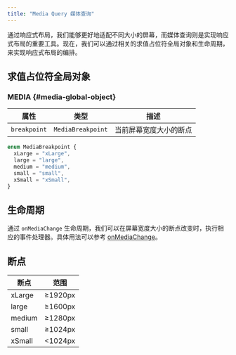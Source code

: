 ```yaml
---
title: "Media Query 媒体查询"
---
```


通过响应式布局，我们能够更好地适配不同大小的屏幕，而媒体查询则是实现响应式布局的重要工具。现在，我们可以通过相关的求值占位符全局对象和生命周期，来实现响应式布局的编排。

## 求值占位符全局对象

### MEDIA {#media-global-object}

| 属性         | 类型              | 描述                   |
| ------------ | ----------------- | ---------------------- |
| `breakpoint` | `MediaBreakpoint` | 当前屏幕宽度大小的断点 |

```ts
enum MediaBreakpoint {
  xLarge = "xLarge",
  large = "large",
  medium = "medium",
  small = "small",
  xSmall = "xSmall",
}
```

## 生命周期

通过 `onMediaChange` 生命周期，我们可以在屏幕宽度大小的断点改变时，执行相应的事件处理器。具体用法可以参考 [onMediaChange]。

## 断点

| 断点   | 范围    |
| ------ | ------- |
| xLarge | ≥1920px |
| large  | ≥1600px |
| medium | ≥1280px |
| small  | ≥1024px |
| xSmall | <1024px |

[onmediachange]: brick-life-cycle.md#on-media-change
